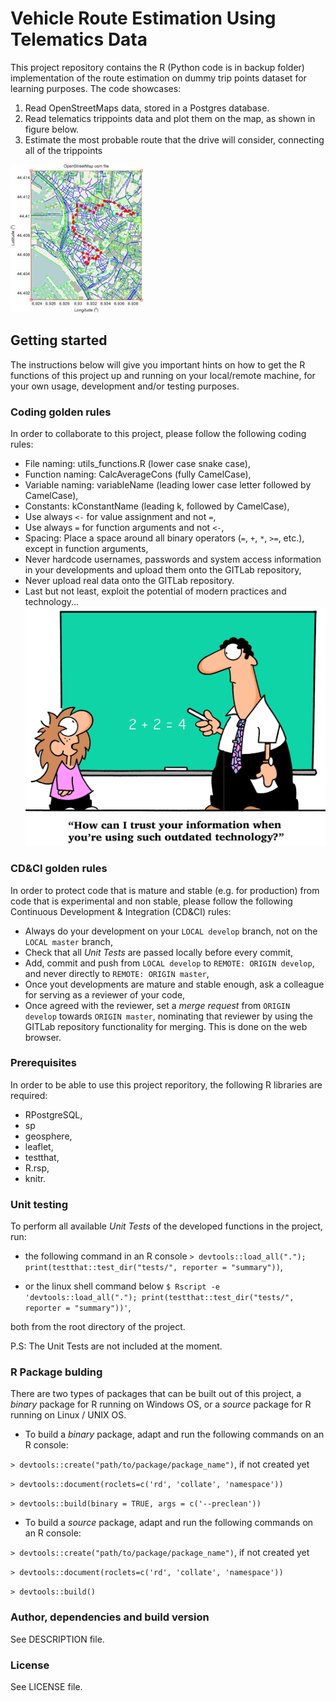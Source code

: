 # Vehicle Route Estimation Using Telematics Data
This project repository contains the R (Python code is in backup folder) implementation of the route estimation on dummy trip points dataset for learning purposes. The code showcases:

1.  Read OpenStreetMaps data, stored in a Postgres database.
2.  Read telematics trippoints data and plot them on the map, as shown in figure below.
3.  Estimate the most probable route that the drive will consider, connecting all of the trippoints

![Alt text](exmp_trippoints.jpg?raw=true? "Example Trippoints")


## Getting started
The instructions below will give you important hints on how to get the R 
functions of this project up and running on your local/remote machine, for your 
own usage, development and/or testing purposes.


### Coding golden rules
In order to collaborate to this project, please follow the following coding 
rules:
* File naming: utils_functions.R (lower case snake case),
* Function naming: CalcAverageCons (fully CamelCase),
* Variable naming: variableName (leading lower case letter followed by CamelCase),
* Constants: kConstantName (leading k, followed by CamelCase),
* Use always ``` <- ``` for value assignment and not ``` = ```,
* Use always ``` = ``` for function arguments and not ``` <- ```,
* Spacing: Place a space around all binary operators (``` = ```, ``` + ```, ``` * ```, ``` >= ```, etc.), except in function arguments,
* Never hardcode usernames, passwords and system access information in your 
developments and upload them onto the GITLab repository,
* Never upload real data onto the GITLab repository.
* Last but not least, exploit the potential of modern practices and technology...
![Alt text](out_tech.jpg?raw=true? "Outdated Technology")


### CD&CI golden rules
In order to protect code that is mature and stable (e.g. for production) from 
code that is experimental and non stable, please follow the following Continuous 
Development & Integration (CD&CI) rules:
* Always do your development on your ```LOCAL develop``` branch, not on the 
```LOCAL master``` branch,
* Check that all *Unit Tests* are passed locally before every commit,
* Add, commit and push from ```LOCAL develop``` to ```REMOTE: ORIGIN develop```, 
and never directly to ```REMOTE: ORIGIN master```,
* Once yout developments are mature and stable enough, ask a colleague for 
serving as a reviewer of your code,
* Once agreed with the reviewer, set a *merge request* from ```ORIGIN develop``` 
towards ```ORIGIN master```, nominating that reviewer by using the GITLab 
repository functionality for merging. This is done on the web browser.


### Prerequisites
In order to be able to use this project reporitory, the following R libraries 
are required:
* RPostgreSQL,
* sp
* geosphere,
* leaflet,
* testthat,
* R.rsp,
* knitr.

### Unit testing
To perform all available *Unit Tests* of the developed functions in the project, 
run:

* the following command in an R console
```> devtools::load_all("."); print(testthat::test_dir("tests/", reporter = "summary"))```,

* or the linux shell command below
```$ Rscript -e 'devtools::load_all("."); print(testthat::test_dir("tests/", reporter = "summary"))'```,

both from the root directory of the project.

P.S: The Unit Tests are not included at the moment.


### R Package bulding
There are two types of packages that can be built out of this project, a 
*binary* package for R running on Windows OS, or a *source* package for R 
running on Linux / UNIX OS. 

* To build a *binary* package, adapt and run the following commands 
on an R console:

```> devtools::create("path/to/package/package_name")```, if not created yet

```> devtools::document(roclets=c('rd', 'collate', 'namespace'))```

```> devtools::build(binary = TRUE, args = c('--preclean'))```

* To build a *source* package, adapt and run the following commands 
on an R console:

```> devtools::create("path/to/package/package_name")```, if not created yet

```> devtools::document(roclets=c('rd', 'collate', 'namespace'))```

```> devtools::build()```


### Author, dependencies  and build version
See DESCRIPTION file.

### License
See LICENSE file.
